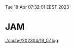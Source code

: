 Tue 18 Apr 07:32:01 EEST 2023
# JAM
<a href='./cache/202304/18_07.log'>./cache/202304/18_07.log</a>
